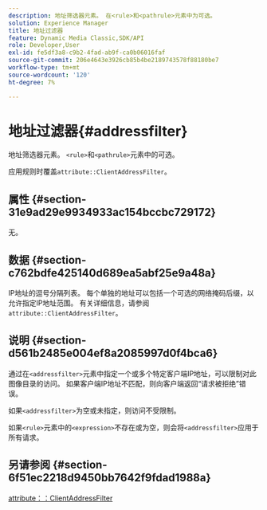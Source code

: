 ```yaml
---
description: 地址筛选器元素。 在<rule>和<pathrule>元素中为可选。
solution: Experience Manager
title: 地址过滤器
feature: Dynamic Media Classic,SDK/API
role: Developer,User
exl-id: fe5df3a8-c9b2-4fad-ab9f-ca0b06016faf
source-git-commit: 206e4643e3926cb85b4be2189743578f88180be7
workflow-type: tm+mt
source-wordcount: '120'
ht-degree: 7%

---
```


# 地址过滤器{#addressfilter}

地址筛选器元素。 `<rule>`和`<pathrule>`元素中的可选。

应用规则时覆盖`attribute::ClientAddressFilter`。

## 属性 {#section-31e9ad29e9934933ac154bccbc729172}

无。

## 数据 {#section-c762bdfe425140d689ea5abf25e9a48a}

IP地址的逗号分隔列表。 每个单独的地址可以包括一个可选的网络掩码后缀，以允许指定IP地址范围。 有关详细信息，请参阅`attribute::ClientAddressFilter`。

## 说明 {#section-d561b2485e004ef8a2085997d0f4bca6}

通过在`<addressfilter>`元素中指定一个或多个特定客户端IP地址，可以限制对此图像目录的访问。 如果客户端IP地址不匹配，则向客户端返回“请求被拒绝”错误。

如果`<addressfilter>`为空或未指定，则访问不受限制。

如果`<rule>`元素中的`<expression>`不存在或为空，则会将`<addressfilter>`应用于所有请求。

## 另请参阅 {#section-6f51ec2218d9450bb7642f9fdad1988a}

[attribute：：ClientAddressFilter](../../../../../is-api/image-catalog/image-serving-api-ref/c-image-catalog-reference/c-attributes-reference/r-clientaddressfilter.md#reference-7000c1f77b134462a1f06b733f29ba68)
